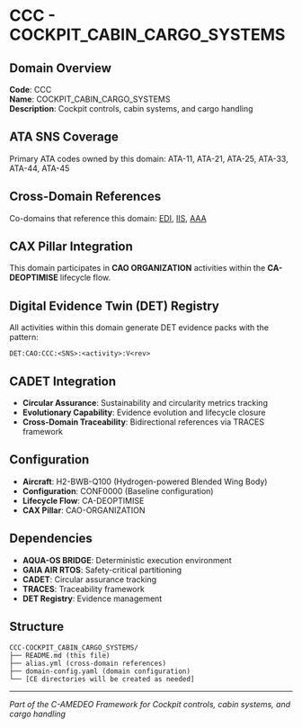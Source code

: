 # CCC - COCKPIT_CABIN_CARGO_SYSTEMS

## Domain Overview
**Code**: CCC  
**Name**: COCKPIT_CABIN_CARGO_SYSTEMS  
**Description**: Cockpit controls, cabin systems, and cargo handling

## ATA SNS Coverage
Primary ATA codes owned by this domain:
ATA-11, ATA-21, ATA-25, ATA-33, ATA-44, ATA-45

## Cross-Domain References
Co-domains that reference this domain:
[EDI](../EDI-*/), [IIS](../IIS-*/), [AAA](../AAA-*/)

## CAX Pillar Integration
This domain participates in **CAO ORGANIZATION** activities within the **CA-DEOPTIMISE** lifecycle flow.

## Digital Evidence Twin (DET) Registry
All activities within this domain generate DET evidence packs with the pattern:
```
DET:CAO:CCC:<SNS>:<activity>:V<rev>
```

## CADET Integration
- **Circular Assurance**: Sustainability and circularity metrics tracking
- **Evolutionary Capability**: Evidence evolution and lifecycle closure
- **Cross-Domain Traceability**: Bidirectional references via TRACES framework

## Configuration
- **Aircraft**: H2-BWB-Q100 (Hydrogen-powered Blended Wing Body)
- **Configuration**: CONF0000 (Baseline configuration)
- **Lifecycle Flow**: CA-DEOPTIMISE
- **CAX Pillar**: CAO-ORGANIZATION

## Dependencies
- **AQUA-OS BRIDGE**: Deterministic execution environment
- **GAIA AIR RTOS**: Safety-critical partitioning
- **CADET**: Circular assurance tracking
- **TRACES**: Traceability framework
- **DET Registry**: Evidence management

## Structure
```
CCC-COCKPIT_CABIN_CARGO_SYSTEMS/
├── README.md (this file)
├── alias.yml (cross-domain references)
├── domain-config.yaml (domain configuration)
└── [CE directories will be created as needed]
```

---
*Part of the C-AMEDEO Framework for Cockpit controls, cabin systems, and cargo handling*